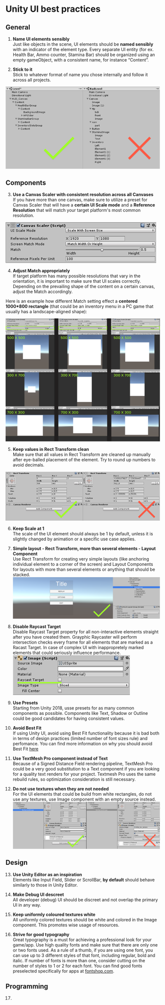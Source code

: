 
# Unity UI best practices
## General
1. __Name UI elements sensibly__ </br>
Just like objects in the scene, UI elements should be **named sensibly** with an indicator of the element type.
Every separate UI entity (for ex. Health Bar, Ammo counter, Stamina Bar) should be organized using an empty gameObject, with a consistent name, for instance “Content”.

2. __Stick to it__ </br>
Stick to whatever format of name you chose internally and follow it across all projects.

![Alt](element_naming.png)
## Components
3. **Use a Canvas Scaler with consistent resolution across all Canvases** </br>
If you have more than one canvas, make sure to utilize a preset for Canvas Scaler that will have a **certain UI Scale mode** and a **Reference Resolution** that will match your target platform's most common resolution.  

![Alt](canvas_scaler.png)


4. **Adjust Match appropriately** </br>
If target platform has many possible resolutions that vary in the orientation, it is important to make sure that UI scales correctly. Depending on the prevailing shape of the content on a certain canvas, adjust the Match accordingly. 

Here is an example how different Match setting effect a **centered 1000*800 rectangle** (that could be an inventory menu in a PC game that usually has a landscape-aligned shape):

![Alt](match_example.png)

5. **Keep values in Rect Transform clean** </br>
Make sure that all values in Rect Transform are cleaned up manually after eye-balled placement of the element. Try to round up numbers to avoid decimals.

![Alt](rect_transform.png)

6. **Keep Scale at 1** </br>
The scale of the UI element should always be 1 by default, unless it is slightly changed by animation or a specific use case applies.

7. **Simple layout - Rect Transform, more than several elements - Layout Component** </br>
Use Rect Transform for creating very simple layouts (like anchoring individual element to a corner of the screen) and Layout Components for layouts with more than several elements or anything that should be stacked.
![Alt](layout_component.png)

8. **Disable Raycast Target** </br>
Disable Raycast Target property for all non-interactive elements straight after you have created them. Grayphic Raycaster will perform intersection checks every frame for all elements that are marked as a Racast Target. In case of complex UI with inappropretely marked elements that  could seriously influence performance.
![Alt](raycast.png)

9. **Use Presets** </br>
Starting from Unity 2018, usse presets for as many common components as possible. Components like Text, Shadow or Outline could be good candidates for having consistent values. 

 10. **Avoid Best Fit** </br>
 If using Unity UI, avoid using Best Fit functionality because it is bad both in terms of design practices (limited number of font sizes rule) and perfomance. You can find more information on why you should avoid Best Fit [here](https://unity3d.com/ru/learn/tutorials/topics/best-practices/optimizing-ui-controls)
 
11. **Use TextMesh Pro component instead of Text** </br>
Because of a Signed Distance Field rendering pipeline, TextMesh Pro could be a very good substitution to a Text component if you are looking for a quality text renders for your project. Textmesh Pro uses the same rebuild rules, so optimization consideration is still necessary.

12. **Do not use textures when they are not needed** </br>
For the UI elements that could be build from white rectangles, do not use any textures, use Image component with an empty source instead. ![Alt](empty_image.png)

## Design

13. **Use Unity Editor as an inspiration** </br>
Elements like Input Field, Slider or ScrollBar, **by default** should behave similarly to those in Unity Editor.

14. **Make Debug UI descreet** </br>
All developer (debug) UI should be discreet and not overlap the primary UI in any way.

15. **Keep uniformly coloured textures white** </br>
All uniformly colored textures should be white and colored in the Image  component. This promotes wise usage of resources.

16. **Strive for good typography** </br> 
Great typography is a must for achieving a professional look for your game/app. Use high quality fonts and make sure that there are only one or two fonts used. 
As a rule of a thumb, if you are using one font, you can use up to 3 different styles of that font, including regular, bold and italic. If number of fonts is more than one, consider cutting on the number of styles to 1 or 2 for each font.
You can find good fonts preselected specifically for apps at [fontshop.com](https://www.fontshop.com/).

## Programming

17.

<!--stackedit_data:
eyJoaXN0b3J5IjpbMzIxMTkwODg1LC04NzI4Nzk1ODAsLTMwNz
I0NzQxMCwtMTk1MTUyMTU3NCwtMjA2NDM4OTQxMywtODYwMzgz
MjkyLC0xOTAxMzY4NTIsMTAwOTg2ODgwMCwtNjM3MTgxMTE2LD
IwNjU5ODMwNDIsLTQ3MzU1OTMxNSwyNDUxNzY5NTYsMjAyODUx
Nzg5NSwyMDUyODAzMzYsLTY2NDQwNzM0NywyMDI3NTEwMzE4LD
gxMzQ3OTA1NiwyMTIzNjAzMTIzLDEwNDU5NTc4NjksLTk4MTU2
MzI1Ml19
-->